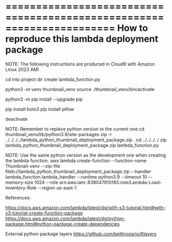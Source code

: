 ======================================================================
How to reproduce this lambda deployment package
======================================================================
NOTE: The following instructions are produced in Cloud9 with Amazon Linux 2023 AMI


cd into project dir
create lambda_function.py

python3 -m venv thumbnail_venv
source ./thumbnail_venv/bin/activate

python3 -m pip install --upgrade pip

pip install boto3
pip install pillow

deactivate

NOTE: Remember to replace python version to the current one
cd thumbnail_venv/lib/python3.9/site-packages
zip -r ../../../../lambda_python_thumbnail_deployment_package.zip .
cd ../../../../
zip lambda_python_thumbnail_deployment_package.zip lambda_function.py

NOTE: Use the same python version as the development one when creating the lambda function.
aws lambda create-function --function-name Thumbnail-venv --zip-file fileb://lambda_python_thumbnail_deployment_package.zip --handler lambda_function.lambda_handler --runtime python3.9 --timeout 10 --memory-size 1024 --role arn:aws:iam::838047610165:role/Lambda-Load-Inventory-Role --region us-east-1

References:

https://docs.aws.amazon.com/lambda/latest/dg/with-s3-tutorial.html#with-s3-tutorial-create-function-package
https://docs.aws.amazon.com/lambda/latest/dg/python-package.html#python-package-create-dependencies

External python package layers
https://github.com/keithrozario/Klayers
